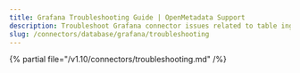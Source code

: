 ```yaml
---
title: Grafana Troubleshooting Guide | OpenMetadata Support
description: Troubleshoot Grafana connector issues related to table ingestion, schema parsing, or access errors.
slug: /connectors/database/grafana/troubleshooting
---
```


{% partial file="/v1.10/connectors/troubleshooting.md" /%}
